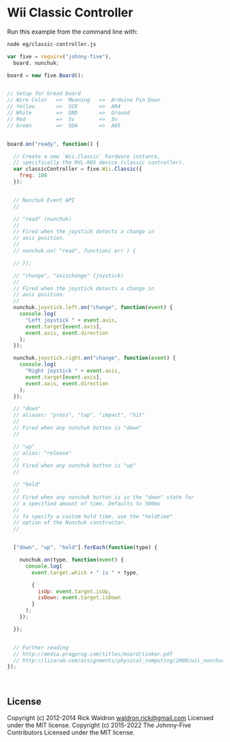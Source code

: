 <!--remove-start-->

# Wii Classic Controller

<!--remove-end-->








Run this example from the command line with:
```bash
node eg/classic-controller.js
```


```javascript
var five = require("johnny-five"),
  board, nunchuk;

board = new five.Board();


// Setup for bread board
// Wire Color   =>  Meaning   =>  Arduino Pin Down
// Yellow       =>  SCK       =>  A04
// White        =>  GND       =>  Ground
// Red          =>  5v        =>  5v
// Green        =>  SDA       =>  A05


board.on("ready", function() {

  // Create a new `Wii.Classic` hardware instance,
  // specifically the RVL-005 device (classic controller).
  var classicController = five.Wii.Classic({
    freq: 100
  });


  // Nunchuk Event API
  //

  // "read" (nunchuk)
  //
  // Fired when the joystick detects a change in
  // axis position.
  //
  // nunchuk.on( "read", function( err ) {

  // });

  // "change", "axischange" (joystick)
  //
  // Fired when the joystick detects a change in
  // axis position.
  //
  nunchuk.joystick.left.on("change", function(event) {
    console.log(
      "Left joystick " + event.axis,
      event.target[event.axis],
      event.axis, event.direction
    );
  });

  nunchuk.joystick.right.on("change", function(event) {
    console.log(
      "Right joystick " + event.axis,
      event.target[event.axis],
      event.axis, event.direction
    );
  });

  // "down"
  // aliases: "press", "tap", "impact", "hit"
  //
  // Fired when any nunchuk button is "down"
  //

  // "up"
  // alias: "release"
  //
  // Fired when any nunchuk button is "up"
  //

  // "hold"
  //
  // Fired when any nunchuk button is in the "down" state for
  // a specified amount of time. Defaults to 500ms
  //
  // To specify a custom hold time, use the "holdtime"
  // option of the Nunchuk constructor.
  //


  ["down", "up", "hold"].forEach(function(type) {

    nunchuk.on(type, function(event) {
      console.log(
        event.target.which + " is " + type,

        {
          isUp: event.target.isUp,
          isDown: event.target.isDown
        }
      );
    });

  });


  // Further reading
  // http://media.pragprog.com/titles/msard/tinker.pdf
  // http://lizarum.com/assignments/physical_computing/2008/wii_nunchuck.html
});

```








&nbsp;

<!--remove-start-->

## License
Copyright (c) 2012-2014 Rick Waldron <waldron.rick@gmail.com>
Licensed under the MIT license.
Copyright (c) 2015-2022 The Johnny-Five Contributors
Licensed under the MIT license.

<!--remove-end-->
